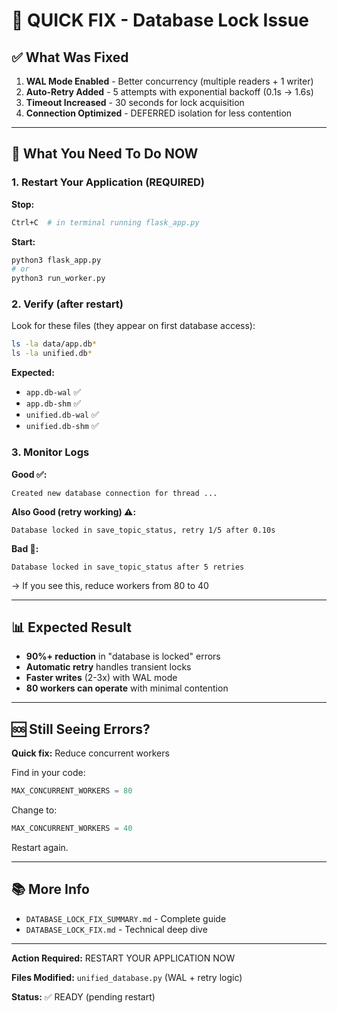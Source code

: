 # 🚀 QUICK FIX - Database Lock Issue

## ✅ What Was Fixed

1. **WAL Mode Enabled** - Better concurrency (multiple readers + 1 writer)
2. **Auto-Retry Added** - 5 attempts with exponential backoff (0.1s → 1.6s)
3. **Timeout Increased** - 30 seconds for lock acquisition
4. **Connection Optimized** - DEFERRED isolation for less contention

---

## 🎯 What You Need To Do NOW

### **1. Restart Your Application** (REQUIRED)

**Stop:**
```bash
Ctrl+C  # in terminal running flask_app.py
```

**Start:**
```bash
python3 flask_app.py
# or
python3 run_worker.py
```

### **2. Verify (after restart)**

Look for these files (they appear on first database access):
```bash
ls -la data/app.db*
ls -la unified.db*
```

**Expected:**
- `app.db-wal` ✅
- `app.db-shm` ✅
- `unified.db-wal` ✅
- `unified.db-shm` ✅

### **3. Monitor Logs**

**Good ✅:**
```
Created new database connection for thread ...
```

**Also Good (retry working) ⚠️:**
```
Database locked in save_topic_status, retry 1/5 after 0.10s
```

**Bad 🔴:**
```
Database locked in save_topic_status after 5 retries
```
→ If you see this, reduce workers from 80 to 40

---

## 📊 Expected Result

- **90%+ reduction** in "database is locked" errors
- **Automatic retry** handles transient locks
- **Faster writes** (2-3x) with WAL mode
- **80 workers can operate** with minimal contention

---

## 🆘 Still Seeing Errors?

**Quick fix:** Reduce concurrent workers

Find in your code:
```python
MAX_CONCURRENT_WORKERS = 80
```

Change to:
```python
MAX_CONCURRENT_WORKERS = 40
```

Restart again.

---

## 📚 More Info

- `DATABASE_LOCK_FIX_SUMMARY.md` - Complete guide
- `DATABASE_LOCK_FIX.md` - Technical deep dive

---

**Action Required:** RESTART YOUR APPLICATION NOW

**Files Modified:** `unified_database.py` (WAL + retry logic)

**Status:** ✅ READY (pending restart)
